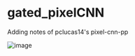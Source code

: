 # gated_pixelCNN
Adding notes of pclucas14's pixel-cnn-pp

![image](https://github.com/zd-daniel/gated_pixelCNN/blob/main/images/%E6%A8%A1%E5%9E%8B.jpg)
